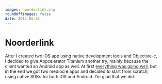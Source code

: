 ```yaml
---
images: noorderlink.png
roundOffImages: false
date: 2011-06-01
---
```


#  Noorderlink
After I created two iOS app using native development tools and Objective-c, I decided to give Appcelerator Titanium another try, mainly because the client wanted an Android app as well. At first [everything was going well](/articles/2010/once-again-i-turn-appcelerator/), but in the end we got two mediocre apps and decided to start from scratch, using native SDKs for both iOS and Android. I'm glad that we did.
